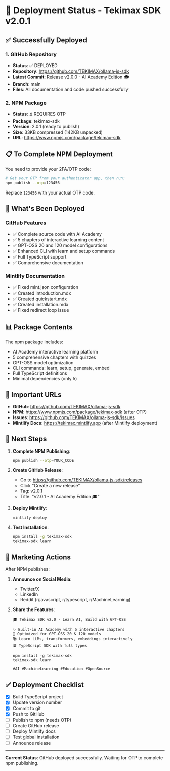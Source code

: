 # 🚀 Deployment Status - Tekimax SDK v2.0.1

## ✅ Successfully Deployed

### 1. GitHub Repository
- **Status**: ✅ DEPLOYED
- **Repository**: https://github.com/TEKIMAX/ollama-js-sdk
- **Latest Commit**: Release v2.0.0 - AI Academy Edition 🎓
- **Branch**: main
- **Files**: All documentation and code pushed successfully

### 2. NPM Package
- **Status**: ⏳ REQUIRES OTP
- **Package**: tekimax-sdk
- **Version**: 2.0.1 (ready to publish)
- **Size**: 33KB compressed (142KB unpacked)
- **URL**: https://www.npmjs.com/package/tekimax-sdk

## 📋 To Complete NPM Deployment

You need to provide your 2FA/OTP code:

```bash
# Get your OTP from your authenticator app, then run:
npm publish --otp=123456
```

Replace `123456` with your actual OTP code.

## 🎉 What's Been Deployed

### GitHub Features
- ✅ Complete source code with AI Academy
- ✅ 5 chapters of interactive learning content
- ✅ GPT-OSS 20 and 120 model configurations
- ✅ Enhanced CLI with learn and setup commands
- ✅ Full TypeScript support
- ✅ Comprehensive documentation

### Mintlify Documentation
- ✅ Fixed mint.json configuration
- ✅ Created introduction.mdx
- ✅ Created quickstart.mdx
- ✅ Created installation.mdx
- ✅ Fixed redirect loop issue

## 📊 Package Contents

The npm package includes:
- AI Academy interactive learning platform
- 5 comprehensive chapters with quizzes
- GPT-OSS model optimization
- CLI commands: learn, setup, generate, embed
- Full TypeScript definitions
- Minimal dependencies (only 5)

## 🔗 Important URLs

- **GitHub**: https://github.com/TEKIMAX/ollama-js-sdk
- **NPM**: https://www.npmjs.com/package/tekimax-sdk (after OTP)
- **Issues**: https://github.com/TEKIMAX/ollama-js-sdk/issues
- **Mintlify Docs**: https://tekimax.mintlify.app (after Mintlify deployment)

## 📝 Next Steps

1. **Complete NPM Publishing**:
   ```bash
   npm publish --otp=YOUR_CODE
   ```

2. **Create GitHub Release**:
   - Go to https://github.com/TEKIMAX/ollama-js-sdk/releases
   - Click "Create a new release"
   - Tag: v2.0.1
   - Title: "v2.0.1 - AI Academy Edition 🎓"

3. **Deploy Mintlify**:
   ```bash
   mintlify deploy
   ```

4. **Test Installation**:
   ```bash
   npm install -g tekimax-sdk
   tekimax-sdk learn
   ```

## 🎯 Marketing Actions

After NPM publishes:

1. **Announce on Social Media**:
   - Twitter/X
   - LinkedIn
   - Reddit (r/javascript, r/typescript, r/MachineLearning)

2. **Share the Features**:
   ```
   🎓 Tekimax SDK v2.0 - Learn AI, Build with GPT-OSS
   
   ✨ Built-in AI Academy with 5 interactive chapters
   🚀 Optimized for GPT-OSS 20 & 120 models
   📚 Learn LLMs, transformers, embeddings interactively
   🛠️ TypeScript SDK with full types
   
   npm install -g tekimax-sdk
   tekimax-sdk learn
   
   #AI #MachineLearning #Education #OpenSource
   ```

## ✅ Deployment Checklist

- [x] Build TypeScript project
- [x] Update version number
- [x] Commit to git
- [x] Push to GitHub
- [ ] Publish to npm (needs OTP)
- [ ] Create GitHub release
- [ ] Deploy Mintlify docs
- [ ] Test global installation
- [ ] Announce release

---

**Current Status**: GitHub deployed successfully. Waiting for OTP to complete npm publishing.